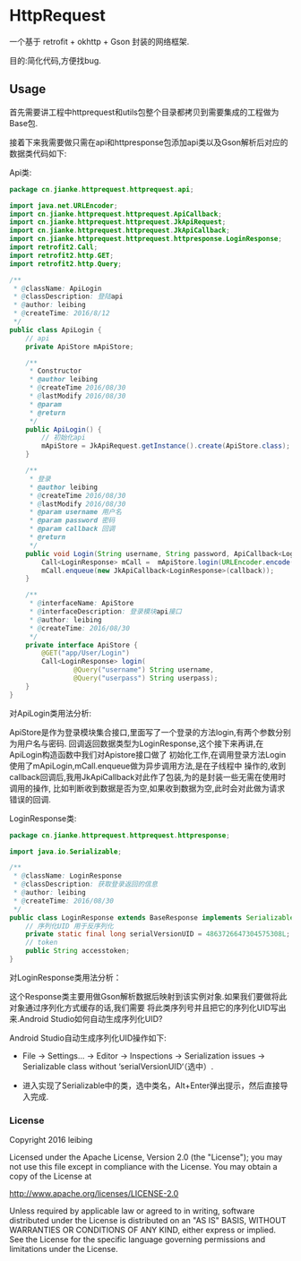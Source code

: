# HttpRequest
一个基于 retrofit + okhttp + Gson 封装的网络框架.

目的:简化代码,方便找bug.


## Usage

首先需要讲工程中httprequest和utils包整个目录都拷贝到需要集成的工程做为Base包.

接着下来我需要做只需在api和httpresponse包添加api类以及Gson解析后对应的数据类代码如下:

Api类:

```java
package cn.jianke.httprequest.httprequest.api;

import java.net.URLEncoder;
import cn.jianke.httprequest.httprequest.ApiCallback;
import cn.jianke.httprequest.httprequest.JkApiRequest;
import cn.jianke.httprequest.httprequest.JkApiCallback;
import cn.jianke.httprequest.httprequest.httpresponse.LoginResponse;
import retrofit2.Call;
import retrofit2.http.GET;
import retrofit2.http.Query;

/**
 * @className: ApiLogin
 * @classDescription: 登陆api
 * @author: leibing
 * @createTime: 2016/8/12
 */
public class ApiLogin {
    // api
    private ApiStore mApiStore;

    /**
     * Constructor
     * @author leibing
     * @createTime 2016/08/30
     * @lastModify 2016/08/30
     * @param
     * @return
     */
    public ApiLogin() {
        // 初始化api
        mApiStore = JkApiRequest.getInstance().create(ApiStore.class);
    }

    /**
     * 登录
     * @author leibing
     * @createTime 2016/08/30
     * @lastModify 2016/08/30
     * @param username 用户名
     * @param password 密码
     * @param callback 回调
     * @return
     */
    public void Login(String username, String password, ApiCallback<LoginResponse> callback){
        Call<LoginResponse> mCall =  mApiStore.login(URLEncoder.encode(username), password);
        mCall.enqueue(new JkApiCallback<LoginResponse>(callback));
    }

    /**
     * @interfaceName: ApiStore
     * @interfaceDescription: 登录模块api接口
     * @author: leibing
     * @createTime: 2016/08/30
     */
    private interface ApiStore {
        @GET("app/User/Login")
        Call<LoginResponse> login(
                @Query("username") String username,
                @Query("userpass") String userpass);
    }
}

```

对ApiLogin类用法分析:

ApiStore是作为登录模块集合接口,里面写了一个登录的方法login,有两个参数分别为用户名与密码.
回调返回数据类型为LoginResponse,这个接下来再讲,在ApiLogin构造函数中我们对Apistore接口做了
初始化工作,在调用登录方法Login使用了mApiLogin,mCall.enqueue做为异步调用方法,是在子线程中
操作的,收到callback回调后,我用JkApiCallback对此作了包装,为的是封装一些无需在使用时调用的操作,
比如判断收到数据是否为空,如果收到数据为空,此时会对此做为请求错误的回调.


LoginResponse类:

```java
package cn.jianke.httprequest.httprequest.httpresponse;

import java.io.Serializable;

/**
 * @className: LoginResponse
 * @classDescription: 获取登录返回的信息
 * @author: leibing
 * @createTime: 2016/08/30
 */
public class LoginResponse extends BaseResponse implements Serializable{
    // 序列化UID 用于反序列化
    private static final long serialVersionUID = 4863726647304575308L;
    // token
    public String accesstoken;
}


```

对LoginResponse类用法分析：

这个Response类主要用做Gson解析数据后映射到该实例对象.如果我们要做将此对象通过序列化方式缓存的话,我们需要
将此类序列号并且把它的序列化UID写出来.Android Studio如何自动生成序列化UID?

Android Studio自动生成序列化UID操作如下:

* File -> Settings... -> Editor -> Inspections -> Serialization issues -> Serializable class without ‘serialVersionUID‘（选中）.

* 进入实现了Serializable中的类，选中类名，Alt+Enter弹出提示，然后直接导入完成.


### License
Copyright 2016 leibing

Licensed under the Apache License, Version 2.0 (the "License");
you may not use this file except in compliance with the License.
You may obtain a copy of the License at

   http://www.apache.org/licenses/LICENSE-2.0

Unless required by applicable law or agreed to in writing, software
distributed under the License is distributed on an "AS IS" BASIS,
WITHOUT WARRANTIES OR CONDITIONS OF ANY KIND, either express or implied.
See the License for the specific language governing permissions and
limitations under the License.

